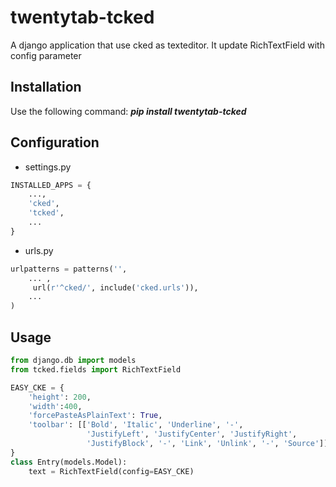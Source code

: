 twentytab-tcked
===============

A django application that use cked as texteditor. It update RichTextField with config parameter

## Installation

Use the following command: <b><i>pip install twentytab-tcked</i></b>


## Configuration

- settings.py

```py
INSTALLED_APPS = {
    ...,
    'cked',
    'tcked',
    ...
}
```

- urls.py

```py
urlpatterns = patterns('',
    ... ,
     url(r'^cked/', include('cked.urls')),
    ...
)

```


## Usage

```py
from django.db import models
from tcked.fields import RichTextField

EASY_CKE = {
    'height': 200,
    'width':400,
    'forcePasteAsPlainText': True,
    'toolbar': [['Bold', 'Italic', 'Underline', '-',
                 'JustifyLeft', 'JustifyCenter', 'JustifyRight',
                 'JustifyBlock', '-', 'Link', 'Unlink', '-', 'Source']],
}
class Entry(models.Model):
    text = RichTextField(config=EASY_CKE)

```
